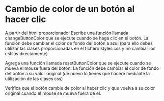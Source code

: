 # Cambio de color de un botón al hacer clic
A partir del html proporcionado:
Escribe una función llamada changeButtonColor que se ejecute cuando se haga clic en el botón. La función debe cambiar el color de fondo del botón a azul (para ello debes utilizar las clases proporcionadas en el fichero styles.css y no cambiar los estilos directamente)

Agrega una función llamada resetButtonColor que se ejecute cuando se mueva el mouse fuera del botón. La función debe cambiar el color de fondo del botón a su valor original (de nuevo lo tienes que hacere mediante la utilización de las clases css)

Verifica que el botón cambie de color al hacer clic y que vuelva a su color original cuando el mouse se mueva fuera de él.